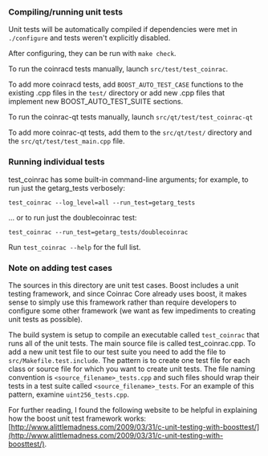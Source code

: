 ### Compiling/running unit tests

Unit tests will be automatically compiled if dependencies were met in `./configure`
and tests weren't explicitly disabled.

After configuring, they can be run with `make check`.

To run the coinracd tests manually, launch `src/test/test_coinrac`.

To add more coinracd tests, add `BOOST_AUTO_TEST_CASE` functions to the existing
.cpp files in the `test/` directory or add new .cpp files that
implement new BOOST_AUTO_TEST_SUITE sections.

To run the coinrac-qt tests manually, launch `src/qt/test/test_coinrac-qt`

To add more coinrac-qt tests, add them to the `src/qt/test/` directory and
the `src/qt/test/test_main.cpp` file.

### Running individual tests

test_coinrac has some built-in command-line arguments; for
example, to run just the getarg_tests verbosely:

    test_coinrac --log_level=all --run_test=getarg_tests

... or to run just the doublecoinrac test:

    test_coinrac --run_test=getarg_tests/doublecoinrac

Run `test_coinrac --help` for the full list.

### Note on adding test cases

The sources in this directory are unit test cases.  Boost includes a
unit testing framework, and since Coinrac Core already uses boost, it makes
sense to simply use this framework rather than require developers to
configure some other framework (we want as few impediments to creating
unit tests as possible).

The build system is setup to compile an executable called `test_coinrac`
that runs all of the unit tests.  The main source file is called
test_coinrac.cpp. To add a new unit test file to our test suite you need
to add the file to `src/Makefile.test.include`. The pattern is to create 
one test file for each class or source file for which you want to create 
unit tests.  The file naming convention is `<source_filename>_tests.cpp` 
and such files should wrap their tests in a test suite 
called `<source_filename>_tests`. For an example of this pattern, 
examine `uint256_tests.cpp`.

For further reading, I found the following website to be helpful in
explaining how the boost unit test framework works:
[http://www.alittlemadness.com/2009/03/31/c-unit-testing-with-boosttest/](http://www.alittlemadness.com/2009/03/31/c-unit-testing-with-boosttest/).
